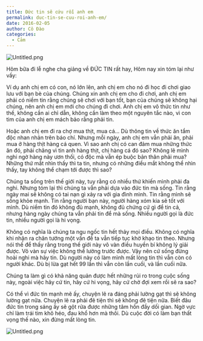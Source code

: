 ```yaml
---
title: Đức tin sẽ cứu rỗi anh em
permalink: duc-tin-se-cuu-roi-anh-em/
date: 2016-02-05
author: Cô Đào
categories:
  - Cảm
---
```


![Untitled.png](/images/40310563-df0c-41a8-8d37-53330f113398/Untitled.png)

Hôm bữa đi lễ nghe cha giảng về ĐỨC TIN rất hay, Hôm nay xin tóm lại như vầy:

Ví dụ anh chị em có con, nó lớn lên, anh chị em cho nó đi học đi chơi giao lưu với bạn bè của chúng. Chúng xin anh chị em cho đi chơi, anh chị em phải có niềm tin rằng chúng sẽ chơi với bạn tốt, bạn của chúng sẽ không hại chúng, nên anh chị em mới cho chúng đi chơi. Anh chị em vô thức tin như thế, không cần ai chỉ dẫn, không cần làm theo một nguyên tắc nào, vì con tim của anh chị em mách bảo rằng phải tin.

Hoặc anh chị em đi ra chợ mua thịt, mua cá... Dù thông tin về thức ăn tẩm độc nhan nhản trên báo chí. Nhưng mỗi ngày, anh chị em vẫn phải ăn, phải mua ở hàng thịt hàng cá quen. Vì sao anh chị có can đảm mua những thức ăn đó, phải chăng vì tin anh hàng thịt, chị hàng cá đó sao? Không lẽ mình nghi ngờ hàng này ươn thối, có độc mà vẫn ép buộc bản thân phải mua? Những thứ mắt nhìn thấy thì ta tin, nhưng có những điều mắt không thể nhìn thấy, tay không thể chạm tới được thì sao?

Chúng ta sống trên thế giới này, tuy rằng có nhiều thứ khiến mình phải đa nghi. Nhưng tóm lại thì chúng ta vẫn phải dựa vào đức tin mà sống. Tin rằng ngày mai sẽ không có tai nạn gì xảy ra với gia đình mình. Tin rằng mình sẽ sống khỏe mạnh. Tin rằng người bạn này, người hàng xóm kia sẽ tốt với mình. Dù niềm tin đó không đủ mạnh, không đủ chứng cứ gì để tin cả, nhưng hàng ngày chúng ta vẫn phải tin để mà sống. Nhiều người gọi là đức tin, nhiều người gọi là hi vọng.

Không có nghĩa là chúng ta ngu ngốc tin hết thảy mọi điều. Không có nghĩa khi nhận ra chân tướng một vấn đề ta vẫn tiếp tục khờ khạo tin theo. Nhưng nói thế để thấy rằng trong thế giới này vô vàn điều huyền bí không lý giải được. Vô vàn sự việc không thể lường trước được. Vậy nên cứ sống đừng hoài nghi mà hãy tin. Dù người này có làm mình mất lòng tin thì vẫn còn có người khác. Dù bị lừa gạt hết 99 lần thì vẫn còn lần cuối, và lần cuối nữa.

Chúng ta làm gì có khả năng quản được hết những rủi ro trong cuộc sống này, ngoài việc hãy cứ tin, hãy cứ hi vọng, hãy cứ chờ đợi xem rồi sẽ ra sao?

Có thể vì đức tin mạnh mẽ ấy, chuyện lẽ ra đáng phải lường gạt thì sẽ không lường gạt nữa. Chuyện lẽ ra phải đê tiện thì sẽ không đê tiện nữa. Biết đâu đức tin trong sáng ấy sẽ gột rửa được những tâm hồn đầy dối gian. Ngờ vực chỉ làm trái tim khô héo, đau khổ hơn mà thôi. Dù cuộc đời có làm bạn thất vọng thế nào, xin đừng mất lòng tin.

![Untitled.png](/images/40310563-df0c-41a8-8d37-53330f113398/Untitled_1.png)
